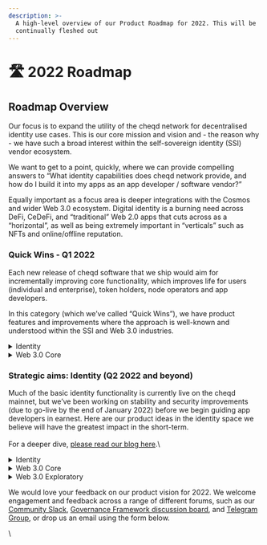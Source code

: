 ```yaml
---
description: >-
  A high-level overview of our Product Roadmap for 2022. This will be
  continually fleshed out
---
```


# 🛣 2022 Roadmap

## Roadmap Overview

Our focus is to expand the utility of the cheqd network for decentralised identity use cases. This is our core mission and vision and - the reason why - we have such a broad interest within the self-sovereign identity (SSI) vendor ecosystem.

We want to get to a point, quickly, where we can provide compelling answers to “What identity capabilities does cheqd network provide, and how do I build it into my apps as an app developer / software vendor?”

Equally important as a focus area is deeper integrations with the Cosmos and wider Web 3.0 ecosystem. Digital identity is a burning need across DeFi, CeDeFi, and “traditional” Web 2.0 apps that cuts across as a “horizontal”, as well as being extremely important in “verticals” such as NFTs and online/offline reputation.

### Quick Wins - Q1 2022

Each new release of cheqd software that we ship would aim for incrementally improving core functionality, which improves life for users (individual and enterprise), token holders, node operators and app developers.&#x20;

In this category (which we’ve called “Quick Wins”), we have product features and improvements where the approach is well-known and understood within the SSI and Web 3.0 industries.



<details>

<summary>Identity</summary>

* Tutorials for developers on using the identity and token functionality of cheqd network
* Integrations with industry-standard identity projects such as DIF’s Universal DID Resolver project
* New & improved decentralised identity functionality

</details>

<details>

<summary>Web 3.0 Core</summary>

* Wider integration with Cosmos ecosystem
* Bridge to Ethereum networks
* Improved automation & tooling for managing validator nodes on cheqd network

</details>



### Strategic aims: Identity (Q2 2022 and beyond)

Much of the basic identity functionality is currently live on the cheqd mainnet, but we’ve been working on stability and security improvements (due to go-live by the end of January 2022) before we begin guiding app developers in earnest. Here are our product ideas in the identity space we believe will have the greatest impact in the short-term.\
\
For a deeper dive, [please read our blog here](https://blog.cheqd.io/cheqds-product-vision-for-2022-6a92e8e4d296).\


<details>

<summary>Identity</summary>

* Payment rails for digital identity exchange
  * Robust, secure, and privacy-preserving payment mechanisms
  * Flexibility - no single payment fits every use case
  * “Payment” doesn’t _necessarily_ mean “locked” credential
* Client SDKs in more programming languages
* Better interoperability and support for emerging identity standards

</details>

<details>

<summary>Web 3.0 Core</summary>

* Native, cross-chain identity primitives for Cosmos ecosystem
* Smart contracts using CosmWasm
* Establish ourselves as a leader in decentralised governance for identity

</details>

<details>

<summary>Web 3.0 Exploratory</summary>

* Explore partnership for use-cases across DeFi, NFTs and much more

</details>



We would love your feedback on our product vision for 2022. We welcome engagement and feedback across a range of different forums, such as our [Community Slack](http://cheqd.link/join-cheqd-slack), [Governance Framework discussion board](https://github.com/cheqd/cheqd-governance/discussions), and [Telegram Group](https://t.me/cheqd), or drop us an email using the form below.

\


